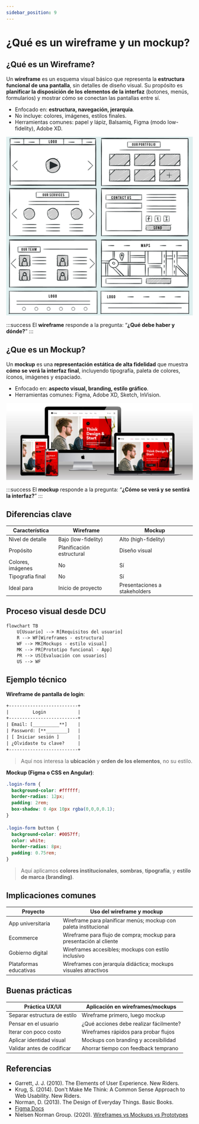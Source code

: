 ```yaml
---
sidebar_position: 9
---
```


# ¿Qué es un wireframe y un mockup?

## ¿Qué es un Wireframe?

Un **wireframe** es un esquema visual básico que representa la **estructura funcional de una pantalla**, sin detalles de diseño visual. Su propósito es **planificar la disposición de los elementos de la interfaz** (botones, menús, formularios) y mostrar cómo se conectan las pantallas entre sí.

- Enfocado en: **estructura, navegación, jerarquía**.
- No incluye: colores, imágenes, estilos finales.
- Herramientas comunes: papel y lápiz, Balsamiq, Figma (modo low-fidelity), Adobe XD.

![Wireframe](img/wireframe.png)

:::success
El **wireframe** responde a la pregunta: “**¿Qué debe haber y dónde?**”
:::

## ¿Que es un Mockup?

Un **mockup** es una **representación estática de alta fidelidad** que muestra **cómo se verá la interfaz final**, incluyendo tipografía, paleta de colores, íconos, imágenes y espaciado.

- Enfocado en: **aspecto visual, branding, estilo gráfico**.
- Herramientas comunes: Figma, Adobe XD, Sketch, InVision.

![Mockup](img/mockup.jpg)

:::success
El **mockup** responde a la pregunta: “**¿Cómo se verá y se sentirá la interfaz?**”
:::

## Diferencias clave

|Característica|Wireframe|Mockup|
|--|--|--|
|Nivel de detalle|Bajo (low-fidelity)|Alto (high-fidelity)|
|Propósito|Planificación estructural |Diseño visual|
|Colores, imágenes|No|Sí|
|Tipografía final|No|Sí|
|Ideal para|Inicio de proyecto|Presentaciones a stakeholders|

## Proceso visual desde DCU

```mermaid
flowchart TB
    U[Usuario] --> R[Requisitos del usuario]
    R --> WF[Wireframes - estructura]
    WF --> MK[Mockups - estilo visual]
    MK --> PR[Prototipo funcional - App]
    PR --> US[Evaluación con usuarios]
    US --> WF
```

## Ejemplo técnico

**Wireframe de pantalla de login**:

```txt
+--------------------------+
|         Login            |
+--------------------------+
| Email: [__________**]    |
| Password: [**________]   |
| [ Iniciar sesión ]       |
| ¿Olvidaste tu clave?     |
+--------------------------+
```

> Aquí nos interesa la **ubicación** y **orden de los elementos**, no su estilo.

**Mockup (Figma o CSS en Angular)**:

```css showLineNumbers
.login-form {
  background-color: #ffffff;
  border-radius: 12px;
  padding: 2rem;
  box-shadow: 0 4px 10px rgba(0,0,0,0.1);
}

.login-form button {
  background-color: #0057ff;
  color: white;
  border-radius: 8px;
  padding: 0.75rem;
}
```

> Aquí aplicamos **colores institucionales**, **sombras**, **tipografía**, y **estilo de marca (branding)**.

## Implicaciones comunes

|Proyecto|Uso del wireframe y mockup|
|--|--|
|App universitaria|Wireframe para planificar menús; mockup con paleta institucional|
|Ecommerce|Wireframe para flujo de compra; mockup para presentación al cliente|
|Gobierno digital|Wireframes accesibles; mockups con estilo inclusivo|
|Plataformas educativas|Wireframes con jerarquía didáctica; mockups visuales atractivos|

## Buenas prácticas

|Práctica UX/UI|Aplicación en wireframes/mockups|
|--|--|
|Separar estructura de estilo|Wireframe primero, luego mockup|
|Pensar en el usuario|¿Qué acciones debe realizar fácilmente?|
|Iterar con poco costo|Wireframes rápidos para probar flujos|
|Aplicar identidad visual|Mockups con branding y accesibilidad|
|Validar antes de codificar|Ahorrar tiempo con feedback temprano|

## Referencias

- Garrett, J. J. (2010). The Elements of User Experience. New Riders.
- Krug, S. (2014). Don't Make Me Think: A Common Sense Approach to Web Usability. New Riders.
- Norman, D. (2013). The Design of Everyday Things. Basic Books.
- [Figma Docs](https://help.figma.com/hc/en-us)
- Nielsen Norman Group. (2020). [Wireframes vs Mockups vs Prototypes](https://www.nngroup.com/articles/wireframe-mockup-prototype/)
